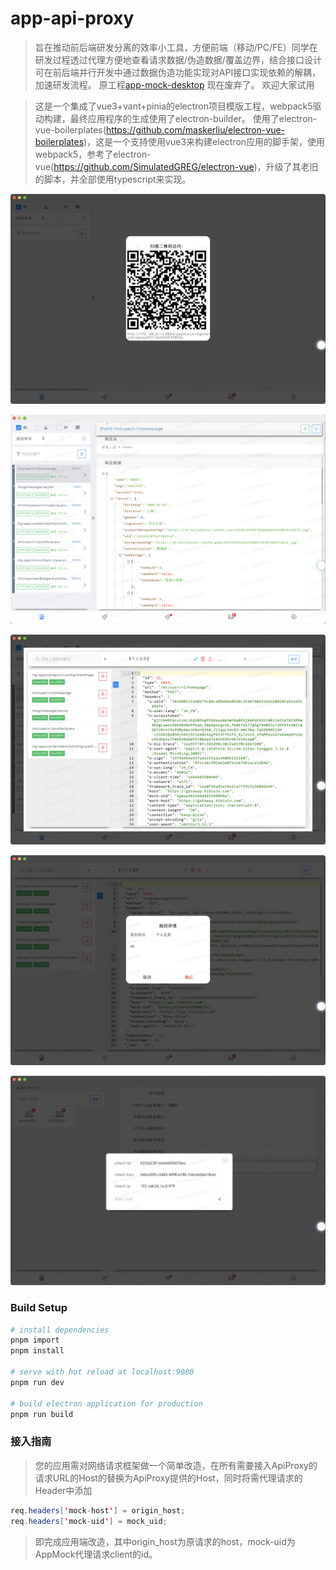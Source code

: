 # app-api-proxy

> 旨在推动前后端研发分离的效率小工具，方便前端（移动/PC/FE）同学在研发过程透过代理方便地查看请求数据/伪造数据/覆盖边界，结合接口设计可在前后端并行开发中通过数据伪造功能实现对API接口实现依赖的解耦，加速研发流程。
> 原工程[app-mock-desktop](https://github.com/maskerliu/app-mock-desktop) 现在废弃了。
> 欢迎大家试用



> 这是一个集成了vue3+vant+pinia的electron项目模版工程，webpack5驱动构建，最终应用程序的生成使用了electron-builder。
> 使用了electron-vue-boilerplates(https://github.com/maskerliu/electron-vue-boilerplates)，这是一个支持使用vue3来构建electron应用的脚手架，使用webpack5，参考了electron-vue(https://github.com/SimulatedGREG/electron-vue)，升级了其老旧的脚本，并全部使用typescript来实现。

![代理注册](./images/B4307CC9-5A8A-48E6-A63A-8DE90AD2826E.png)

![请求代理](./images/F33A7AB6-30BF-4C6F-9591-75E1B952E799.png)

![数据Mock](./images/EF91DD73-47E5-40C4-9B48-7FCA3ABADFA2.png)

![Mock规则管理](./images/AB2F7381-D4C1-40A1-91E5-702071413295.png)

![设置](./images/CD881490-C0C2-468E-9F5F-9F3DE8F9FFE3.png)

### Build Setup

``` bash
# install dependencies
pnpm import
pnpm install

# serve with hot reload at localhost:9080
pnpm run dev

# build electron application for production
pnpm run build

```

### 接入指南
> 您的应用需对网络请求框架做一个简单改造，在所有需要接入ApiProxy的请求URL的Host的替换为ApiProxy提供的Host，同时将需代理请求的Header中添加

``` java
req.headers['mock-host'] = origin_host;
req.headers['mock-uid'] = mock_uid;
```

> 即完成应用端改造，其中origin_host为原请求的host，mock-uid为AppMock代理请求client的id。